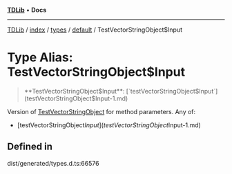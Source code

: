 [**TDLib**](../../../../../../README.md) • **Docs**

***

[TDLib](../../../../../../modules.md) / [index](../../../../../README.md) / [types](../../../README.md) / [default](../README.md) / TestVectorStringObject$Input

# Type Alias: TestVectorStringObject$Input

> **TestVectorStringObject$Input**: [`testVectorStringObject$Input`](testVectorStringObject$Input-1.md)

Version of [TestVectorStringObject](TestVectorStringObject.md) for method parameters.
Any of:
- [testVectorStringObject$Input](testVectorStringObject$Input-1.md)

## Defined in

dist/generated/types.d.ts:66576

